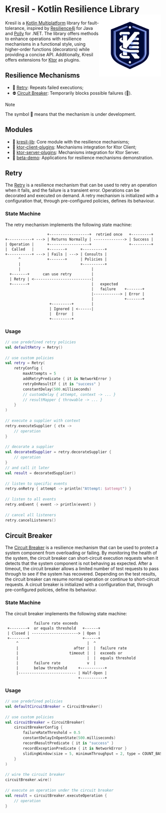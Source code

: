 # Kresil - Kotlin Resilience Library <img src="./docs/imgs/kresil-logo.png" align="right" width=200 alt="" />

Kresil is a [Kotlin Multiplatform](https://kotlinlang.org/docs/multiplatform.html) library for fault-tolerance,
inspired by [Resilience4j](https://resilience4j.readme.io/docs/getting-started) for Java
and [Polly](https://github.com/App-vNext/Polly) for .NET. The library offers methods to enhance operations with
resilience mechanisms in a functional style, using higher-order functions (decorators) while providing a concise API.
Additionally, Kresil offers extensions for [Ktor](https://ktor.io/) as plugins.

## Resilience Mechanisms

- 🔁 [Retry](#retry): Repeats failed executions;
- ⛔ [Circuit Breaker](#circuit-breaker): Temporarily blocks possible failures (🚧).

> [!NOTE]
> The symbol 🚧 means that the mechanism is under development.

## Modules

- 📁 [kresil-lib](kresil-lib/lib/README.md): Core module with the resilience mechanisms;
- 📁 [ktor-client-plugins](ktor-client-plugins/shared/README.md): Mechanisms integration for Ktor Client;
- 📁 [ktor-server-plugins](ktor-server-plugins/shared/README.md): Mechanisms integration for Ktor Server.
- 📁 [beta-demo](beta-demo/README.md): Applications for resilience mechanisms demonstration.

## Retry

The [Retry](https://learn.microsoft.com/en-us/azure/architecture/patterns/retry)
is a resilience mechanism
that can be used to retry an operation when it fails, and the failure is a transient error.
Operations can be decorated and executed on demand.
A retry mechanism is initialized with a configuration that,
through pre-configured policies, defines its behaviour.

### State Machine

The retry mechanism implements the following state machine:

```
                   +------------------+  retried once   +---------+
+-----------+ ---> | Returns Normally | --------------> | Success |
| Operation |      +------------------+                 +---------+
|  Called   |      +-------+      +----------+
+-----------+ ---> | Fails | ---> | Consults |
      ^            +-------+      | Policies |
      |                           +----------+
      |                                |
  +-------+      can use retry         |
  | Retry | <--------------------------|
  +-------+                            |   expected
                                       |   failure    +-------+
                                       |------------> | Error |
                                       |              +-------+
                    +---------+        |
                    | Ignored | <------|
                    |  Error  |
                    +---------+
```

### Usage

```kotlin
// use predefined retry policies
val defaultRetry = Retry()

// use custom policies
val retry = Retry(
    retryConfig {
        maxAttempts = 5
        addRetryPredicate { it is NetworkError }
        retryOnResultIf { it is "success" }
        constantDelay(500.milliseconds)
        // customDelay { attempt, context -> ... }
        // resultMapper { throwable -> ... }
    }
)

// execute a supplier with context
retry.executeSupplier { ctx ->
    // operation
}

// decorate a supplier
val decoratedSupplier = retry.decorateSupplier {
    // operation
}
// and call it later
val result = decoratedSupplier()

// listen to specific events
retry.onRetry { attempt -> println("Attempt: $attempt") }

// listen to all events
retry.onEvent { event -> println(event) }

// cancel all listeners
retry.cancelListeners()
```

## Circuit Breaker

The [Circuit Breaker](https://learn.microsoft.com/en-us/azure/architecture/patterns/circuit-breaker)
is a resilience mechanism
that can be used to protect a system component from overloading or failing.
By monitoring the health of the system, the circuit breaker can short-circuit
execution requests when it detects that the system component is not behaving as expected.
After a timeout,
the circuit breaker allows a limited number of test requests to pass through to see if the system has recovered.
Depending on the test results, the circuit breaker can resume normal operation or continue to short-circuit requests.
A circuit breaker is initialized with a configuration that,
through pre-configured policies, define its behaviour.

### State Machine

The circuit breaker implements the following state machine:

```
             failure rate exceeds
 +--------+  or equals threshold   +------+
 | Closed | ---------------------> | Open |
 +--------+                        +------+
     ^                               |  ^
     |                         after |  |  failure rate
     |                       timeout |  |  exceeds or
     |                               |  |  equals threshold
     |       failure rate            v  |
     |       below threshold     +-----------+
     |-------------------------- | Half-Open |
                                 +-----------+
```

### Usage

```kotlin
// use predefined policies
val defaultCircuitBreaker = CircuitBreaker()

// use custom policies
val circuitBreaker = CircuitBreaker(
    circuitBreakerConfig {
        failureRateThreshold = 0.5
        constantDelayInOpenState(500.milliseconds)
        recordResultPredicate { it is "success" }
        recordExceptionPredicate { it is NetworkError }
        slidingWindow(size = 5, minimumThroughput = 2, type = COUNT_BASED)
    }
)

// wire the circuit breaker
circuitBreaker.wire()

// execute an operation under the circuit breaker
val result = circuitBreaker.executeOperation {
    // operation
}
```
